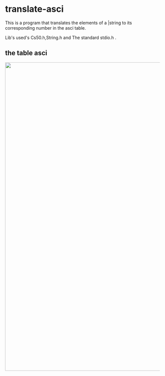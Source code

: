 # translate-asci

This is a program that translates the elements of a |string to its corresponding number in the asci table.

Lib's used's Cs50.h,String.h and The standard stdio.h .

## the table asci
<img src = "https://techbriefers.com/wp-content/uploads/2019/07/ascii-code-table.jpg" width = "1000px">
